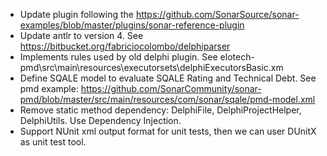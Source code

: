  * Update plugin following the https://github.com/SonarSource/sonar-examples/blob/master/plugins/sonar-reference-plugin
 * Update antlr to version 4. See https://bitbucket.org/fabriciocolombo/delphiparser
 * Implements rules used by old delphi plugin. See elotech-pmd\src\main\resources\executorsets\delphiExecutorsBasic.xm
 * Define SQALE model to evaluate SQALE Rating and Technical Debt. See pmd example: https://github.com/SonarCommunity/sonar-pmd/blob/master/src/main/resources/com/sonar/sqale/pmd-model.xml
 * Remove static method dependency: DelphiFile, DelphiProjectHelper, DelphiUtils. Use Dependency Injection.
 * Support NUnit xml output format for unit tests, then we can user DUnitX as unit test tool.